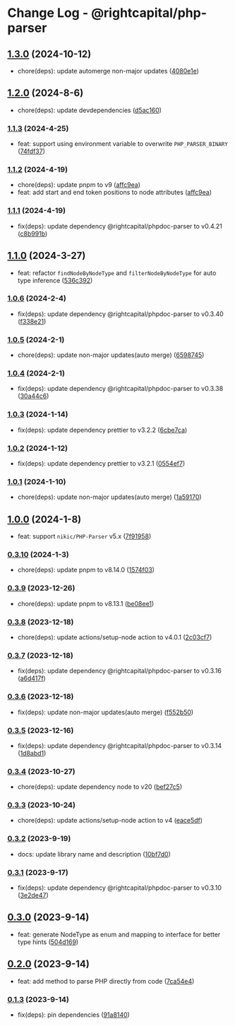 # Change Log - @rightcapital/php-parser

<!-- This log was last generated on Sat, 12 Oct 2024 05:03:00 GMT and should not be manually modified. -->

<!-- Start content -->



## [1.3.0](https://github.com/RightCapitalHQ/phpdoc-parser/tree/@rightcapital/php-parser_v1.3.0) (2024-10-12)

- chore(deps): update automerge non-major updates ([4080e1e](https://github.com/RightCapitalHQ/phpdoc-parser/commit/4080e1ee1bca53135b71ad8fda9c77ae5b1eff58))

## [1.2.0](https://github.com/RightCapitalHQ/phpdoc-parser/tree/@rightcapital/php-parser_v1.2.0) (2024-8-6)

- chore(deps): update devdependencies ([d5ac160](https://github.com/RightCapitalHQ/phpdoc-parser/commit/d5ac160c041725ea39120bcab6760cefc9e9ca02))

### [1.1.3](https://github.com/RightCapitalHQ/phpdoc-parser/tree/@rightcapital/php-parser_v1.1.3) (2024-4-25)

- feat: support using environment variable to overwrite `PHP_PARSER_BINARY` ([74fdf37](https://github.com/RightCapitalHQ/phpdoc-parser/commit/74fdf3707e43921a36ade79eb757b8bcc6112afc))

### [1.1.2](https://github.com/RightCapitalHQ/phpdoc-parser/tree/@rightcapital/php-parser_v1.1.2) (2024-4-19)

- chore(deps): update pnpm to v9 ([affc9ea](https://github.com/RightCapitalHQ/phpdoc-parser/commit/affc9ea7565e9e9d991edfc997bb05283b1aed65))
- feat: add start and end token positions to node attributes ([affc9ea](https://github.com/RightCapitalHQ/phpdoc-parser/commit/affc9ea7565e9e9d991edfc997bb05283b1aed65))

### [1.1.1](https://github.com/RightCapitalHQ/phpdoc-parser/tree/@rightcapital/php-parser_v1.1.1) (2024-4-19)

- fix(deps): update dependency @rightcapital/phpdoc-parser to v0.4.21 ([c8b991b](https://github.com/RightCapitalHQ/phpdoc-parser/commit/c8b991bdc8d72f6ff6168a8e2bb056426e347790))

## [1.1.0](https://github.com/RightCapitalHQ/phpdoc-parser/tree/@rightcapital/php-parser_v1.1.0) (2024-3-27)

- feat: refactor `findNodeByNodeType` and `filterNodeByNodeType` for auto type inference ([536c392](https://github.com/RightCapitalHQ/phpdoc-parser/commit/536c392643010d94c7edda5e3237b8190c9c1ab9))

### [1.0.6](https://github.com/RightCapitalHQ/phpdoc-parser/tree/@rightcapital/php-parser_v1.0.6) (2024-2-4)

- fix(deps): update dependency @rightcapital/phpdoc-parser to v0.3.40 ([f338e21](https://github.com/RightCapitalHQ/phpdoc-parser/commit/f338e21e613469062ad5bc08973f8819cb388c2b))

### [1.0.5](https://github.com/RightCapitalHQ/phpdoc-parser/tree/@rightcapital/php-parser_v1.0.5) (2024-2-1)

- chore(deps): update non-major updates(auto merge) ([6598745](https://github.com/RightCapitalHQ/phpdoc-parser/commit/6598745a3a7cf94a7850d065c0593aed96673ff4))

### [1.0.4](https://github.com/RightCapitalHQ/phpdoc-parser/tree/@rightcapital/php-parser_v1.0.4) (2024-2-1)

- fix(deps): update dependency @rightcapital/phpdoc-parser to v0.3.38 ([30a44c6](https://github.com/RightCapitalHQ/phpdoc-parser/commit/30a44c6ddf78fc43c7432e162c2c0ccb70610d9c))

### [1.0.3](https://github.com/RightCapitalHQ/phpdoc-parser/tree/@rightcapital/php-parser_v1.0.3) (2024-1-14)

- fix(deps): update dependency prettier to v3.2.2 ([6cbe7ca](https://github.com/RightCapitalHQ/phpdoc-parser/commit/6cbe7ca4de4b2a229a60d09708ec23973875cda6))

### [1.0.2](https://github.com/RightCapitalHQ/phpdoc-parser/tree/@rightcapital/php-parser_v1.0.2) (2024-1-12)

- fix(deps): update dependency prettier to v3.2.1 ([0554ef7](https://github.com/RightCapitalHQ/phpdoc-parser/commit/0554ef798373e98ffafe562f80533f763f91332c))

### [1.0.1](https://github.com/RightCapitalHQ/phpdoc-parser/tree/@rightcapital/php-parser_v1.0.1) (2024-1-10)

- chore(deps): update non-major updates(auto merge) ([1a59170](https://github.com/RightCapitalHQ/phpdoc-parser/commit/1a591707267c28d9610e15924ea757eb3ce36444))

## [1.0.0](https://github.com/RightCapitalHQ/phpdoc-parser/tree/@rightcapital/php-parser_v1.0.0) (2024-1-8)

- feat: support `nikic/PHP-Parser` v5.x ([7f91958](https://github.com/RightCapitalHQ/phpdoc-parser/commit/7f91958a55a48607403ca1aa231fee0d9d6f6c70))

### [0.3.10](https://github.com/RightCapitalHQ/phpdoc-parser/tree/@rightcapital/php-parser_v0.3.10) (2024-1-3)

- chore(deps): update pnpm to v8.14.0 ([1574f03](https://github.com/RightCapitalHQ/phpdoc-parser/commit/1574f031894cf081d3a25bcde08acf7fa986661d))

### [0.3.9](https://github.com/RightCapitalHQ/phpdoc-parser/tree/@rightcapital/php-parser_v0.3.9) (2023-12-26)

- chore(deps): update pnpm to v8.13.1 ([be08ee1](https://github.com/RightCapitalHQ/phpdoc-parser/commit/be08ee16db99e4ca2e1b78ab9ea623ac3bfffcaa))

### [0.3.8](https://github.com/RightCapitalHQ/phpdoc-parser/tree/@rightcapital/php-parser_v0.3.8) (2023-12-18)

- chore(deps): update actions/setup-node action to v4.0.1 ([2c03cf7](https://github.com/RightCapitalHQ/phpdoc-parser/commit/2c03cf7bdde7106fe35b08f3821bea4dc340979a))

### [0.3.7](https://github.com/RightCapitalHQ/phpdoc-parser/tree/@rightcapital/php-parser_v0.3.7) (2023-12-18)

- fix(deps): update dependency @rightcapital/phpdoc-parser to v0.3.16 ([a6d417f](https://github.com/RightCapitalHQ/phpdoc-parser/commit/a6d417fc808a676b42999bc52d2479cb463fbaed))

### [0.3.6](https://github.com/RightCapitalHQ/phpdoc-parser/tree/@rightcapital/php-parser_v0.3.6) (2023-12-18)

- fix(deps): update non-major updates(auto merge) ([f552b50](https://github.com/RightCapitalHQ/phpdoc-parser/commit/f552b502c23e3ad96804f689f93844eb22ae3ac1))

### [0.3.5](https://github.com/RightCapitalHQ/phpdoc-parser/tree/@rightcapital/php-parser_v0.3.5) (2023-12-16)

- fix(deps): update dependency @rightcapital/phpdoc-parser to v0.3.14 ([1d8abd1](https://github.com/RightCapitalHQ/phpdoc-parser/commit/1d8abd1a023547a10d4445044193893bdd4302c6))

### [0.3.4](https://github.com/RightCapitalHQ/phpdoc-parser/tree/@rightcapital/php-parser_v0.3.4) (2023-10-27)

- chore(deps): update dependency node to v20 ([bef27c5](https://github.com/RightCapitalHQ/phpdoc-parser/commit/bef27c516199c2f374b94b38232a0be446295757))

### [0.3.3](https://github.com/RightCapitalHQ/phpdoc-parser/tree/@rightcapital/php-parser_v0.3.3) (2023-10-24)

- chore(deps): update actions/setup-node action to v4 ([eace5df](https://github.com/RightCapitalHQ/phpdoc-parser/commit/eace5df63af6a71589dea4f07187f00c4989348d))

### [0.3.2](https://github.com/RightCapitalHQ/phpdoc-parser/tree/@rightcapital/php-parser_v0.3.2) (2023-9-19)

- docs: update library name and description ([10bf7d0](https://github.com/RightCapitalHQ/phpdoc-parser/commit/10bf7d08a16088eb414d1c14f357808a995b3bd6))

### [0.3.1](https://github.com/RightCapitalHQ/phpdoc-parser/tree/@rightcapital/php-parser_v0.3.1) (2023-9-17)

- fix(deps): update dependency @rightcapital/phpdoc-parser to v0.3.10 ([3e2de47](https://github.com/RightCapitalHQ/phpdoc-parser/commit/3e2de474cfd5c406398c13f76bab4a0b32d0a917))

## [0.3.0](https://github.com/RightCapitalHQ/phpdoc-parser/tree/@rightcapital/php-parser_v0.3.0) (2023-9-14)

- feat: generate NodeType as enum and mapping to interface for better type hints ([504d169](https://github.com/RightCapitalHQ/phpdoc-parser/commit/504d1693284dfa1874acbfdaee008c5db7802215))

## [0.2.0](https://github.com/RightCapitalHQ/phpdoc-parser/tree/@rightcapital/php-parser_v0.2.0) (2023-9-14)

- feat: add method to parse PHP directly from code ([7ca54e4](https://github.com/RightCapitalHQ/phpdoc-parser/commit/7ca54e43462d9078fb5ae103aed467618246e2b4))

### [0.1.3](https://github.com/RightCapitalHQ/phpdoc-parser/tree/@rightcapital/php-parser_v0.1.3) (2023-9-14)

- fix(deps): pin dependencies ([91a8140](https://github.com/RightCapitalHQ/phpdoc-parser/commit/91a8140704c7524854b6ddfeb6542920e27231ad))
